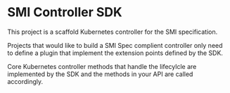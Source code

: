 # SMI Controller SDK

This project is a scaffold Kubernetes controller for the SMI specification.

Projects that would like to build a SMI Spec complient controller only need to 
define a plugin that implement the extension points defined by the SDK.  

Core Kubernetes controller methods that handle the lifecylcle are implemented by the SDK and 
the methods in your API are called accordingly.
